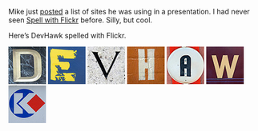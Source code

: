 Mike just
[posted](http://blogs.technet.com/michael_platt/archive/2006/04/28/426762.aspx)
a list of sites he was using in a presentation. I had never seen [Spell
with Flickr](http://metaatem.net/words) before. Silly, but cool.

Here’s DevHawk spelled with Flickr.

[![D](https://raw.githubusercontent.com/devhawk/devhawk.github.io/9269b7ca706c44ec619c9f4a5cea254b008e5b80/images/blog/97122049_96608eb66b_s.jpg "D")](http://www.flickr.com/photos/95229107@N00/97122049)
[![E](https://raw.githubusercontent.com/devhawk/devhawk.github.io/9269b7ca706c44ec619c9f4a5cea254b008e5b80/images/blog/86176562_a5cff4a38c_s.jpg "E")](http://www.flickr.com/photos/50502690@N00/86176562)
[![V](https://raw.githubusercontent.com/devhawk/devhawk.github.io/9269b7ca706c44ec619c9f4a5cea254b008e5b80/images/blog/96816787_47e8b9b4b4_s.jpg "V")](http://www.flickr.com/photos/49968232@N00/96816787)
[![H](https://raw.githubusercontent.com/devhawk/devhawk.github.io/9269b7ca706c44ec619c9f4a5cea254b008e5b80/images/blog/17494937114_b11e57149f_s.jpg "H")](http://www.flickr.com/photos/49968232@N00/17494937114)
[![A](https://raw.githubusercontent.com/devhawk/devhawk.github.io/9269b7ca706c44ec619c9f4a5cea254b008e5b80/images/blog/135790873_65889f376c_s.jpg)](http://www.flickr.com/photos/49968232@N00/135790873)
[![W](https://raw.githubusercontent.com/devhawk/devhawk.github.io/9269b7ca706c44ec619c9f4a5cea254b008e5b80/images/blog/53363145_a6cb7f203e_s.jpg "W")](http://www.flickr.com/photos/49968232@N00/53363145)
[![K](https://raw.githubusercontent.com/devhawk/devhawk.github.io/9269b7ca706c44ec619c9f4a5cea254b008e5b80/images/blog/17565394_7aee234c7f_s.jpg "K")](http://www.flickr.com/photos/33451089@N00/17565394)
